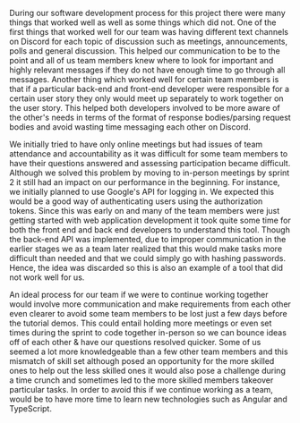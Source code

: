During our software development process for this project there were many things that worked well as well as some things which did not.
One of the first things that worked well for our team was having different text channels on Discord for each topic of discussion such as meetings, announcements, polls and general discussion. This helped our communication to be to the point and all of us team members knew where to look for important and highly relevant messages if they do not have enough time to go through all messages. Another thing which worked well for certain team members is that if a particular back-end and front-end developer were responsible for a certain user story they only would meet up separately to work together on the user story. This helped both developers involved to be more aware of the other's needs in terms of the format of response bodies/parsing request bodies and avoid wasting time messaging each other on Discord.

We initially tried to have only online meetings but had issues of team attendance and accountability as it was difficult for some team members to have their questions answered and assessing participation became difficult. Although we solved this problem by moving to in-person meetings by sprint 2 it still had an impact on our performance in the beginning. For instance, we initially planned to use Google's API for logging in. We expected this would be a good way of authenticating users using the authorization tokens. Since this was early on and many of the team members were just getting started with web application development it took quite some time for both the front end and back end developers to understand this tool. Though the back-end API was implemented, due to improper communication in the earlier stages we as a team later realized that this would make tasks more difficult than needed and that we could simply go with hashing passwords. Hence, the idea was discarded so this is also an example of a tool that did not work well for us.

An ideal process for our team if we were to continue working together would involve more communication and make requirements from each other even clearer to avoid some team members to be lost just a few days before the tutorial demos. This could entail holding more meetings or even set times during the sprint to code together in-person so we can bounce ideas off of each other & have our questions resolved quicker. Some of us seemed a lot more knowledgeable than a few other team members and this mismatch of skill set although posed an opportunity for the more skilled ones to help out the less skilled ones it would also pose a challenge during a time crunch and sometimes led to the more skilled members takeover particular tasks. In order to avoid this if we continue working as a team, would be to have more time to learn new technologies such as Angular and TypeScript.
